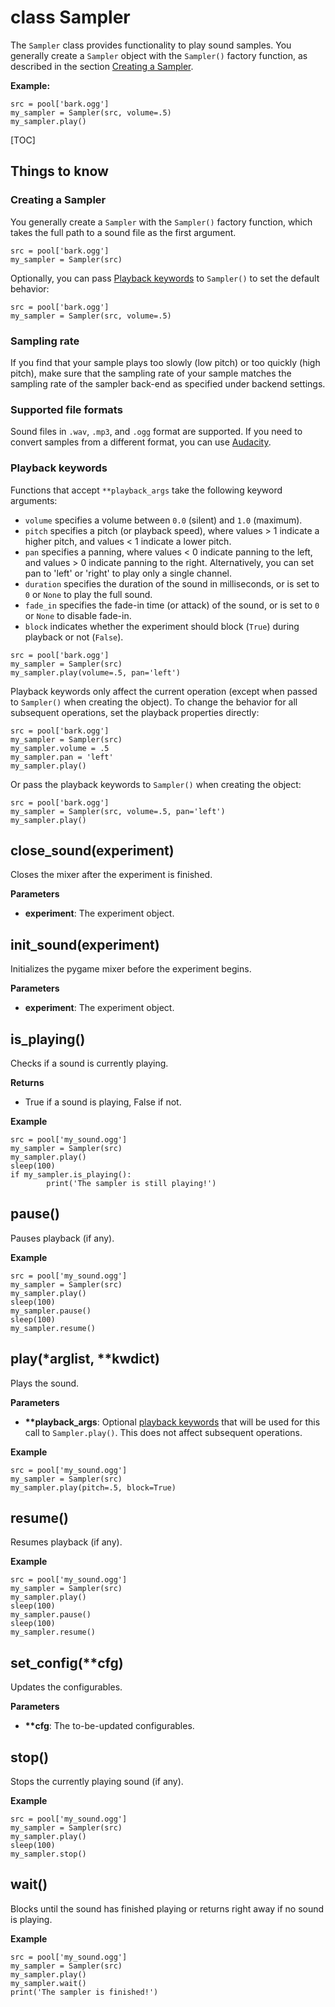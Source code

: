 <div class="ClassDoc YAMLDoc" markdown="1">

# class __Sampler__

The `Sampler` class provides functionality to play sound samples. You 
generally create a `Sampler` object with the `Sampler()` factory function, 
as described in the section [Creating a Sampler](#creating-a-sampler).

__Example:__

~~~ .python
src = pool['bark.ogg']
my_sampler = Sampler(src, volume=.5)
my_sampler.play()
~~~

[TOC]

## Things to know

### Creating a Sampler

You generally create a `Sampler` with the `Sampler()` factory function, which
takes the full path to a sound file as the first argument.

~~~ .python
src = pool['bark.ogg']
my_sampler = Sampler(src)
~~~

Optionally, you can pass [Playback keywords](#playback-keywords) to `Sampler()`
to set the default behavior:

~~~ .python
src = pool['bark.ogg']
my_sampler = Sampler(src, volume=.5)
~~~

### Sampling rate

If you find that your sample plays too slowly (low pitch) or too quickly (high
pitch), make sure that the sampling rate of your sample matches the sampling
rate of the sampler back-end as specified under backend settings.

### Supported file formats

Sound files in `.wav`, `.mp3`, and `.ogg` format are supported. If you need to
convert samples from a different format, you can use
[Audacity](http://sourceforge.net/projects/audacity/).

### Playback keywords

Functions that accept `**playback_args` take the following keyword arguments:

- `volume` specifies a volume between `0.0` (silent) and `1.0` (maximum).
- `pitch` specifies a pitch (or playback speed), where values > 1 indicate a
  higher pitch, and values < 1 indicate a lower pitch.
- `pan` specifies a panning, where values < 0 indicate panning to the left, and
  values > 0 indicate panning to the right. Alternatively, you can set pan to
  'left' or 'right' to play only a single channel.
- `duration` specifies the duration of the sound in milliseconds, or is set to
  `0` or `None` to play the full sound.
- `fade_in` specifies the fade-in time (or attack) of the sound, or is set to
  `0` or `None` to disable fade-in.
- `block` indicates whether the experiment should block (`True`) during
  playback or not (`False`).

~~~ .python
src = pool['bark.ogg']
my_sampler = Sampler(src)
my_sampler.play(volume=.5, pan='left')
~~~

Playback keywords only affect the current operation (except when passed to
`Sampler()` when creating the object). To change the behavior for all
subsequent operations, set the playback properties directly:

~~~ .python
src = pool['bark.ogg']
my_sampler = Sampler(src)
my_sampler.volume = .5
my_sampler.pan = 'left'
my_sampler.play()
~~~

Or pass the playback keywords to `Sampler()` when creating the object:

~~~ .python
src = pool['bark.ogg']
my_sampler = Sampler(src, volume=.5, pan='left')
my_sampler.play()
~~~

## close_sound(experiment)

Closes the mixer after the experiment is finished.


__Parameters__

- **experiment**: The experiment object.


## init_sound(experiment)

Initializes the pygame mixer before the experiment begins.


__Parameters__

- **experiment**: The experiment object.


## is_playing()

Checks if a sound is currently playing.



__Returns__

- True if a sound is playing, False if not.

__Example__

~~~ .python
src = pool['my_sound.ogg']
my_sampler = Sampler(src)
my_sampler.play()
sleep(100)
if my_sampler.is_playing():
        print('The sampler is still playing!')
~~~



## pause()

Pauses playback (if any).



__Example__

~~~ .python
src = pool['my_sound.ogg']
my_sampler = Sampler(src)
my_sampler.play()
sleep(100)
my_sampler.pause()
sleep(100)
my_sampler.resume()
~~~



## play(\*arglist, \*\*kwdict)

Plays the sound.


__Parameters__

- **\*\*playback_args**: Optional [playback keywords](#playback-keywords) that will be used
for this call to `Sampler.play()`. This does not affect subsequent
operations.

__Example__

~~~ .python
src = pool['my_sound.ogg']
my_sampler = Sampler(src)
my_sampler.play(pitch=.5, block=True)
~~~



## resume()

Resumes playback (if any).



__Example__

~~~ .python
src = pool['my_sound.ogg']
my_sampler = Sampler(src)
my_sampler.play()
sleep(100)
my_sampler.pause()
sleep(100)
my_sampler.resume()
~~~



## set_config(\*\*cfg)

Updates the configurables.


__Parameters__

- **\*\*cfg**: The to-be-updated configurables.


## stop()

Stops the currently playing sound (if any).



__Example__

~~~ .python
src = pool['my_sound.ogg']
my_sampler = Sampler(src)
my_sampler.play()
sleep(100)
my_sampler.stop()
~~~



## wait()

Blocks until the sound has finished playing or returns right away
if no sound is playing.



__Example__

~~~ .python
src = pool['my_sound.ogg']
my_sampler = Sampler(src)
my_sampler.play()
my_sampler.wait()
print('The sampler is finished!')
~~~



</div>

